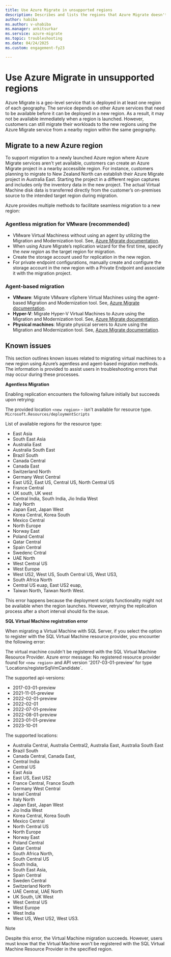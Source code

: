 ```yaml
---
title: Use Azure Migrate in unsupported regions
description: Describes and lists the regions that Azure Migrate doesn't support
author: habiba
ms.author: v-uhabiba
ms.manager: ankitsurkar
ms.service: azure-migrate
ms.topic: troubleshooting
ms.date: 04/24/2025
ms.custom: engagement-fy23

---
```


# Use Azure Migrate in unsupported regions

Azure Migrate is a geo-level service that is deployed in at least one region of each geography. The service depends on other Azure services that need to be available before it can be deployed in a new region. As a result, it may not be available immediately when a region is launched. However, customers can still migrate their workloads to the new regions using the Azure Migrate service from a nearby region within the same geography.  

## Migrate to a new Azure region

To support migration to a newly launched Azure region where Azure Migrate services aren't yet available, customers can create an Azure Migrate project in a nearby accessible region. For instance, customers planning to migrate to New Zealand North can establish their Azure Migrate project in Australia East. Starting the project in a different region captures and includes only the inventory data in the new project. The actual Virtual Machine disk data is transferred directly from the customer’s on-premises source to the intended target region during migration.

Azure provides multiple methods to facilitate seamless migration to a new region:

### Agentless migration for VMware (recommended)

- VMware Virtual Machiness without using an agent by utilizing the Migration and Modernization tool. See, [Azure Migrate documentation](vmware/tutorial-migrate-vmware.md).
- When using Azure Migrate’s replication wizard for the first time, specify the *new region* as the target region for migration.
- Create the storage account used for replication in the new region.
- For private endpoint configurations, manually create and configure the storage account in the new region with a Private Endpoint and associate it with the migration project.

### Agent-based migration

- **VMware**: Migrate VMware vSphere Virtual Machines using the agent-based Migration and Modernization tool. See, [Azure Migrate documentation](vmware/tutorial-migrate-vmware-agent.md).
- **Hyper-V**: Migrate Hyper-V Virtual Machines to Azure using the Migration and Modernization tool. See, [Azure Migrate documentation](tutorial-migrate-hyper-v.md).
- **Physical machines**: Migrate physical servers to Azure using the Migration and Modernization tool. See, [Azure Migrate documentation](tutorial-migrate-physical-virtual-machines.md).

## Known issues

This section outlines known issues related to migrating virtual machines to a new region using Azure’s agentless and agent-based migration methods. The information is provided to assist users in troubleshooting errors that may occur during these processes.

**Agentless Migration**

Enabling replication encounters the following failure initially but succeeds upon retrying:

The provided location `<new region>` - isn't available for resource type.
`Microsoft.Resources/deploymentScripts`

List of available regions for the resource type: 
- East Asia
- South East Asia 
- Australia East
- Australia South East
- Brazil South
- Canada Central
- Canada East
- Switzerland North
- Germany West Central
- East US2, East US, Central US, North Central US 
- France Central
- UK south, UK west
- Central India, South India, Jio India West
- Italy North
- Japan East, Japan West
- Korea Central, Korea South
- Mexico Central 
- North Europe
- Norway East
- Poland Central
- Qatar Central
- Spain Central
- Swedenc Cntral
- UAE North
- West Central US
- West Europe
- West US2, West US, South Central US, West US3, 
- South Africa North
- Central US euap, East US2 euap, 
- Taiwan North, Taiwan North West.

This error happens because the deployment scripts functionality might not be available when the region launches. However, retrying the replication process after a short interval should fix the issue.

**SQL Virtual Machine registration error** 

When migrating a Virtual Machine with SQL Server, if you select the option to register with the SQL Virtual Machine resource provider, you encounter the following error:

The virtual machine couldn't be registered with the SQL Virtual Machine Resource Provider. Azure error message: No registered resource provider found for `<new region>` and API version '2017-03-01-preview' for type 'Locations/registerSqlVmCandidate`. 

The supported api-versions: 

- 2017-03-01-preview 
- 2021-11-01-preview 
- 2022-02-01-preview 
- 2022-02-01
- 2022-07-01-preview 
- 2022-08-01-preview 
- 2023-01-01-preview
- 2023-10-01

The supported locations:

- Australia Central, Australia Central2, Australia East, Australia South East
- Brazil South
- Canada Central, Canada East, 
- Central India
- Central US
- East Asia
- East US, East US2
- France Central, France South
- Germany West Central
- Israel Central 
- Italy North
- Japan East, Japan West
- Jio India West
- Korea Central, Korea South
- Mexico Central
- North Central US
- North Europe
- Norway East 
- Poland Central 
- Qatar Central
- South Africa North, 
- South Central US 
- South India, 
- South East Asia, 
- Spain Central 
- Sweden Central 
- Switzerland North
- UAE Central, UAE North
- UK South, UK West
- West Central US
- West Europe
- West India
- West US, West US2, West US3.

> [!NOTE]
> Despite this error, the Virtual Machine migration succeeds. However, users must know that the Virtual Machine won't be registered with the SQL Virtual Machine Resource Provider in the specified region.